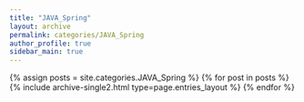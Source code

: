 ```yaml
---
title: "JAVA_Spring"
layout: archive
permalink: categories/JAVA_Spring
author_profile: true
sidebar_main: true
---
```


{% assign posts = site.categories.JAVA_Spring %}
{% for post in posts %} {% include archive-single2.html type=page.entries_layout %} {% endfor %}
